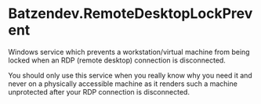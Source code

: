 Batzendev.RemoteDesktopLockPrevent
==================================

Windows service which prevents a workstation/virtual machine from being locked when an RDP (remote desktop) connection is disconnected.

You should only use this service when you really know why you need it and never on a physically accessible machine as it renders such a machine unprotected after your RDP connection is disconnected.
